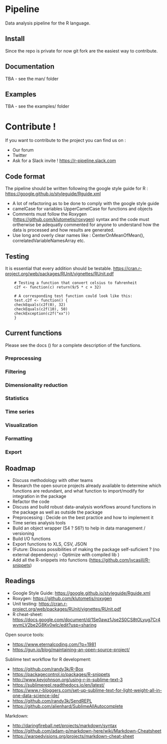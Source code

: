 # Pipeline

Data analysis pipeline for the R language.

## Install
Since the repo is private for now git fork are the easiest way to contribute.

## Documentation
TBA - see the man/ folder 

## Examples
TBA - see the examples/ folder 

# Contribute !
If you want to contribute to the project you can find us on :
* Our forum 
* Twitter
* Ask for a Slack invite ! https://r-pipeline.slack.com


## Code format 
The pipeline should be written following the google style guide for R : https://google.github.io/styleguide/Rguide.xml

* A lot of refactoring as to be done to comply with the google style guide 
* camelCase for variables UpperCamelCase for functions and objects 
* Comments must follow the Roxygen (https://github.com/klutometis/roxygen) syntax and the code must ortherwise be adequatly commented for anyone to understand how the data is processed and how results are generated. 
* Use long and overly clear names like : CenterOnMeanOfMean(), correlatedVariableNamesArray etc.
 
## Testing
It is essential that every addition should be testable. 
https://cran.r-project.org/web/packages/RUnit/vignettes/RUnit.pdf

```
    # Testing a function that convert celsius to fahrenheit
	c2f <- function(c) return(9/5 * c + 32)

    # A corresponding test function could look like this:
	test.c2f <- function() {
	checkEquals(c2f(0), 32)
	checkEquals(c2f(10), 50)
	checkException(c2f("xx"))
	}
```

## Current functions 
Please see the docs () for a complete description of the functions. 
### Preprocessing
### Filtering
### Dimensionality reduction
### Statistics
### Time series 
### Visualization
### Formatting 
### Export


## Roadmap 
* Discuss methodology with other teams
* Research the open source projects already available to determine which functions are redundant, and what function to import/modify for integration in the package
* Refactor the code 
* Discuss and build robust data-analysis workflows around functions in the package as well as outside the package 
* Preprocessing : Decide on the best practice and how to implement it 
* Time series analysis tools 
* Build an object wrapper (S4 ? S6?) to help in data management / versioning 
* Build I/O functions
* Export functions to XLS, CSV, JSON 
* (Future: Discuss possibilities of making the package self-suficient ?  (no external dependency) - Optimize with compiled lib )
* Add all the R-snippets into functions (https://github.com/jvcasill/R-snippets) 

  

## Readings
* Google Style Guide: https://google.github.io/styleguide/Rguide.xml
* Roxygen: https://github.com/klutometis/roxygen
* Unit testing: https://cran.r-project.org/web/packages/RUnit/vignettes/RUnit.pdf
* R cheat-sheet: https://docs.google.com/document/d/1Se0awz1Jse2S0CS8tOLyug7Cr4wvmLV2be2G8Kv0wlc/edit?usp=sharing

Open source tools: 
* https://www.eternalcoding.com/?p=1981
* https://gun.io/blog/maintaining-an-open-source-project/

Sublime text workflow for R development: 
* https://github.com/randy3k/R-Box
* https://packagecontrol.io/packages/R-snippets
* http://www.kevjohnson.org/using-r-in-sublime-text-3
* https://sublimerepl.readthedocs.io/en/latest/
* https://www.r-bloggers.com/set-up-sublime-text-for-light-weight-all-in-one-data-science-ide/
* https://github.com/randy3k/SendREPL
* https://github.com/alienhard/SublimeAllAutocomplete

Markdown:
* http://daringfireball.net/projects/markdown/syntax
* https://github.com/adam-p/markdown-here/wiki/Markdown-Cheatsheet
* https://warpedvisions.org/projects/markdown-cheat-sheet
